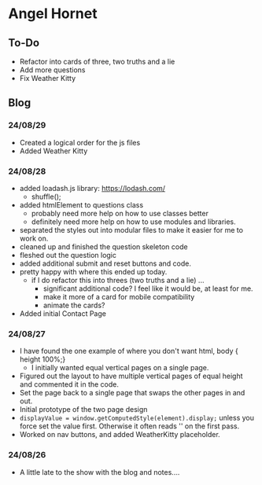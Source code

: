 # Angel Hornet

## To-Do

- Refactor into cards of three, two truths and a lie
- Add more questions
- Fix Weather Kitty

## Blog

### 24/08/29

- Created a logical order for the js files
- Added Weather Kitty

### 24/08/28

- added loadash.js library: https://lodash.com/
  - shuffle();
- added htmlElement to questions class
  - probably need more help on how to use classes better
  - definitely need more help on how to use modules and libraries.
- separated the styles out into modular files to make it easier for me to work on.
- cleaned up and finished the question skeleton code
- fleshed out the question logic
- added additional submit and reset buttons and code.
- pretty happy with where this ended up today.
  - if I do refactor this into threes (two truths and a lie) ...
    - significant additional code? I feel like it would be, at least for me.
    - make it more of a card for mobile compatibility
    - animate the cards?
- Added initial Contact Page

### 24/08/27

- I have found the one example of where you don't want html, body { height 100%;}
  - I initially wanted equal vertical pages on a single page.
- Figured out the layout to have multiple vertical pages of equal height and commented it in the code.
- Set the page back to a single page that swaps the other pages in and out.
- Initial prototype of the two page design
- `displayValue = window.getComputedStyle(element).display;` unless you force set the value first. Otherwise it often reads '' on the first pass.
- Worked on nav buttons, and added WeatherKitty placeholder.

### 24/08/26

- A little late to the show with the blog and notes....
